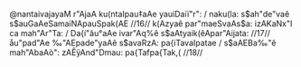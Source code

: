 @nantaivajayaM r"AjaA ku(ntaIpau‡aAe yauiDaiï"r": /
naku(la: s$ah"de"vaê s$auGaAeSamaiNApauSpak(AE //16//
k(Azyaê par"maeSvaAs$a: izAKaNx"I ca mah"Ar"Ta: /
Da{í"âu°aAe ivar"Aq%ê s$aAtyaik(êApar"Aijata: //17//
åu"pad"Ae ‰"AEpade"yaAê s$avaRzA: pa{iTavaIpatae /
s$aAEBa‰"ê mah"AbaAò": zAÊÿAnd"Dmau: pa{Tafpa{Tak,( //18//